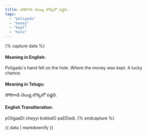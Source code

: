 ```yaml
---
title: పోలిగాడి చెయ్యి బొక్కలో పడ్డది.
tags:
  - "poligadu"
  - "money"
  - "kept"
  - "hole"
---
```


{% capture data %}
#### Meaning in English:
Poligadu's hand fell on the hole.
Where the money was kept.
A lucky chance.

#### Meaning in Telugu:
పోలిగాడి చెయ్యి బొక్కలో పడ్డది.

#### English Transliteration:
pOligaaDi cheyyi bokkalO paDDadi.
{% endcapture %}

<div class="notice">{{ data | markdownify }}</div>

